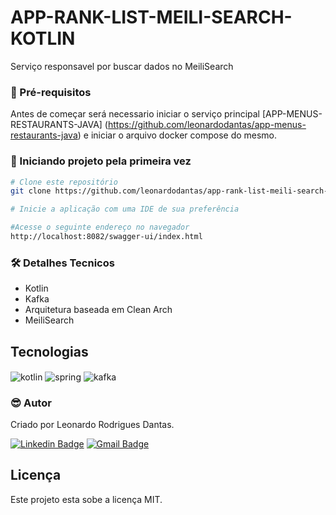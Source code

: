 
# APP-RANK-LIST-MEILI-SEARCH-KOTLIN

<p>Serviço responsavel por buscar dados no MeiliSearch</p>

### :hammer: Pré-requisitos

Antes de começar será necessario iniciar o serviço principal [APP-MENUS-RESTAURANTS-JAVA] (https://github.com/leonardodantas/app-menus-restaurants-java) e iniciar o arquivo docker compose do mesmo. 

### 🎲 Iniciando projeto pela primeira vez

```bash
# Clone este repositório
git clone https://github.com/leonardodantas/app-rank-list-meili-search-kotlin.git

# Inicie a aplicação com uma IDE de sua preferência

#Acesse o seguinte endereço no navegador
http://localhost:8082/swagger-ui/index.html

```

### 🛠 Detalhes Tecnicos

- Kotlin
- Kafka
- Arquitetura baseada em Clean Arch
- MeiliSearch

## Tecnologias

<div style="display: inline_block">

  <img align="center" alt="kotlin" src="https://img.shields.io/badge/kotlin-%230095D5.svg?style=for-the-badge&logo=kotlin&logoColor=white" />
  <img align="center" alt="spring" src="https://img.shields.io/badge/spring-%236DB33F.svg?style=for-the-badge&logo=spring&logoColor=white" />
  <img align="center" alt="kafka" src="https://img.shields.io/badge/Apache%20Kafka-000?style=for-the-badge&logo=apachekafka" />
	
</div>

### :sunglasses: Autor
Criado por Leonardo Rodrigues Dantas.

[![Linkedin Badge](https://img.shields.io/badge/-Leonardo-blue?style=flat-square&logo=Linkedin&logoColor=white&link=https://www.linkedin.com/in/leonardo-rodrigues-dantas/)](https://www.linkedin.com/in/leonardo-rodrigues-dantas/) 
[![Gmail Badge](https://img.shields.io/badge/-leonardordnt1317@gmail.com-c14438?style=flat-square&logo=Gmail&logoColor=white&link=mailto:leonardordnt1317@gmail.com)](mailto:leonardordnt1317@gmail.com)

## Licença
Este projeto esta sobe a licença MIT.
